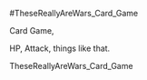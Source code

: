 #TheseReallyAreWars_Card_Game


Card Game,

HP, Attack, things like that.

TheseReallyAreWars_Card_Game
